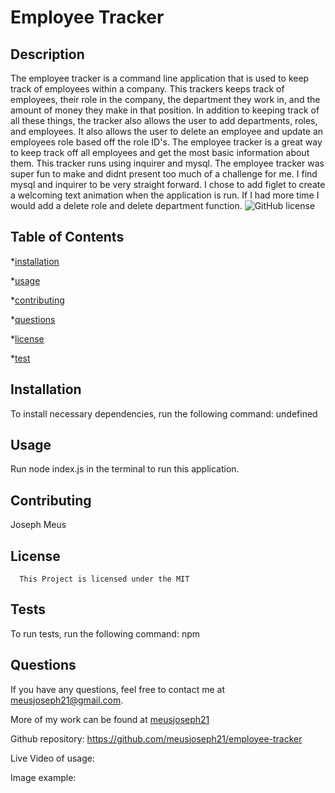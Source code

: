# Employee Tracker

  ## Description

  The employee tracker is a command line application that is used to keep track of employees within a company. This trackers keeps track of employees, their role in the company, the department they work in, and the amount of money they make in that position. In addition to keeping track of all these things, the tracker also allows the user to add departments, roles, and employees. It also allows the user to delete an employee and update an employees role based off the role ID's. The employee tracker is a great way to keep track off all employees and get the most basic information about them. This tracker runs using inquirer and mysql. The employee tracker was super fun to make and didnt present too much of a challenge for me. I find mysql and inquirer to be very straight forward. I chose to add figlet to create a welcoming text animation when the application is run. If I had more time I would add a delete role and delete department function.
  ![GitHub license](https://img.shields.io/badge/license-MIT-blue.svg)

  ## Table of Contents

  *[installation](#installation)

  *[usage](#usage)

  *[contributing](#contributing)

  *[questions](#questions)

  *[license](#license)

  *[test](#test)

  ## Installation

  To install necessary dependencies, run the following command: undefined

  ## Usage

  Run node index.js in the terminal to run this application. 

  ## Contributing 
  Joseph Meus

  ## License
    
      This Project is licensed under the MIT

  ## Tests 

  To run tests, run the following command:
  npm

  ## Questions 

  If you have any questions, feel free to contact me at meusjoseph21@gmail.com. 

  More of my work can be found at [meusjoseph21](https://github/com/meusjoseph21)

  Github repository: https://github.com/meusjoseph21/employee-tracker

  Live Video of usage: 

  Image example: 

